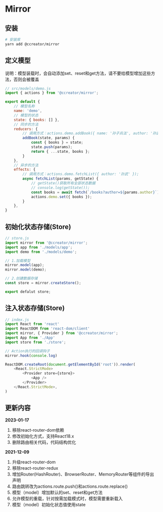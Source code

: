 # Mirror

## 安装

```bash
# 安装库
yarn add @ccreator/mirror
```

## 定义模型

说明：模型装载时，会自动添加set、reset和get方法，请不要给模型增加这些方法，否则会被覆盖
 
```js
// src/models/demo.js
import { actions } from '@ccreator/mirror';

export default {
    // 模型名称
    name: 'demo',
    // 模型的状态
    state: { books: [] },
    // 同步的方法
    reducers: {
        // 调用方式：actions.demo.addBook({ name: '孙子兵法', author: '孙武' });
        addBook(state, params) {
            const { books } = state;
            state.push(params);
            return { ...state, books };
        }
    },
    // 异步的方法
    effects: {
        // 调用方式：actions.demo.fetchList({ author: '孙武' });
        async fetchList(params, getState) {
            // getState()获取所有全部状态数据
            // console.log(getState());
            const books = await fetch(`/books?author=${params.author}`).then((resp) => resp.json);
            actions.demo.set({ books });
        }
    },
}
```

## 初始化状态存储(Store)

```js
// store.js
import mirror from '@ccreator/mirror';
import app from './models/app';
import demo from './models/demo';

// 1.加载模型
mirror.model(app);
mirror.model(demo);

// 2.创建数据存储
const store = mirror.createStore();

export defalut store;
```

## 注入状态存储(Store)

```js
// index.js
import React from 'react'
import ReactDOM from 'react-dom/client'
import mirror, { Provider } from '@ccreator/mirror';
import App from './App'
import store from './store';

// Action执行的回调钩子
mirror.hook(console.log)

ReactDOM.createRoot(document.getElementById('root')).render(
    <React.StrictMode>
        <Provider store={store}>
            <App />
        </Provider>
    </React.StrictMode>,
)

```

## 更新内容

**2023-01-17**  
1. 移除react-router-dom依赖
2. 修改初始化方式，支持React18.x
3. 删除路由相关代码，代码结构优化


**2021-12-09**  
1. 升级react-router-dom
2. 移除react-router-redux
3. 增加Router(HashRouter)、BrowserRouter、MemoryRouter等组件的导出声明
4. 路由跳转改为actions.route.push()和actions.route.replace()
5. 模型（model）增加默认的set、reset和get方法
6. 允许模型的重载，针对按需加载模式时，模型需要重新载入
7. 模型（model）初始化状态值使用state
